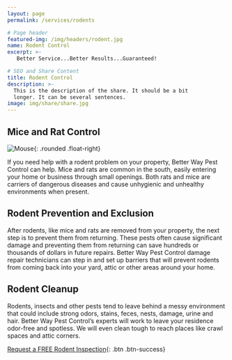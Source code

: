 ```yaml
---
layout: page
permalink: /services/rodents

# Page header
featured-img: /img/headers/rodent.jpg
name: Rodent Control
excerpt: >-
   Better Service...Better Results...Guaranteed!

# SEO and Share Content
title: Rodent Control
description: >-
  This is the description of the share. It should be a bit
  longer. It can be several sentences.
image: img/share/share.jpg
---
```


## Mice and Rat Control
![Mouse](/img/post/mouse-1.jpg){: .rounded .float-right}

If you need help with a rodent problem on your property, Better Way Pest Control can help. Mice and rats are common in the south, easily entering your home or business through small openings. Both rats and mice are carriers of dangerous diseases and cause unhygienic and unhealthy environments when present.

## Rodent Prevention and Exclusion
After rodents, like mice and rats are removed from your property, the next step is to prevent them from returning. These pests often cause significant damage and preventing them from returning can save hundreds or thousands of dollars in future repairs. Better Way Pest Control damage repair technicians can step in and set up barriers that will prevent rodents from coming back into your yard, attic or other areas around your home.

## Rodent Cleanup
Rodents, insects and other pests tend to leave behind a messy environment that could include strong odors, stains, feces, nests, damage, urine and hair. Better Way Pest Control’s experts will work to leave your residence odor-free and spotless. We will even clean tough to reach places like crawl spaces and attic corners.

[Request a FREE Rodent Inspection](/request-inspection){: .btn .btn-success}
